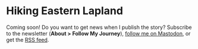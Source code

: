 # Hiking Eastern Lapland

Coming soon! Do you want to get news when I publish the story? Subscribe to the newsletter (**About > Follow My Journey**), [follow me on Mastodon](https://photog.social/@explorewilder), or get the [RSS feed](https://photog.social/@explorewilder.rss).

